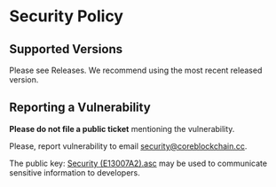 # Security Policy

## Supported Versions

Please see Releases. We recommend using the most recent released version.

## Reporting a Vulnerability

**Please do not file a public ticket** mentioning the vulnerability.

Please, report vulnerability to email [security@coreblockchain.cc](mailto:security@coreblockchain.cc?subject=Security%3A%20Coreblockchain%20web).

The public key: <a href="https:/core-coin/keys/raw/master/Security%20(E13007A2).asc">Security (E13007A2).asc</a> may be used to communicate sensitive information to developers.
